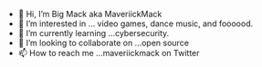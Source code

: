 - 👋 Hi, I’m Big Mack aka MaveriickMack
- 👀 I’m interested in ... video games, dance music, and foooood.
- 🌱 I’m currently learning ...cybersecurity.
- 💞️ I’m looking to collaborate on ...open source
- 📫 How to reach me ...maveriickmack on Twitter

<!---
mckenzieasimone/mckenzieasimone is a ✨ special ✨ repository because its `README.md` (this file) appears on your GitHub profile.
You can click the Preview link to take a look at your changes.
--->
